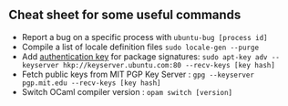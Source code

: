 Cheat sheet for some useful commands
----------------------

  * Report a bug on a specific process with `ubuntu-bug [process id]`
  * Compile a list of locale definition files `sudo locale-gen --purge`
  * Add [authentication key](https://help.ubuntu.com/community/Repositories/Ubuntu#Authentication_Tab) for package signatures: `sudo apt-key adv --keyserver hkp://keyserver.ubuntu.com:80 --recv-keys [key hash]`
  * Fetch public keys from MIT PGP Key Server : `gpg --keyserver pgp.mit.edu --recv-keys [key hash]`
  * Switch OCaml compiler version : `opam switch [version]`
